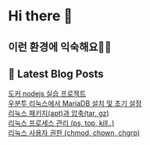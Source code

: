 # Hi there 👋

## 이런 환경에 익숙해요✍🏼

## 📕 Latest Blog Posts

<a href=https://jhyngu.tistory.com/146>도커 nodejs 실습 프로젝트</a></br><a href=https://jhyngu.tistory.com/139>우분투 리눅스에서 MariaDB 설치 및 초기 설정</a></br><a href=https://jhyngu.tistory.com/138>리눅스 패키지(apt)과 압축(tar, gz)</a></br><a href=https://jhyngu.tistory.com/137>리눅스 프로세스 관리 (ps, top, kill..)</a></br><a href=https://jhyngu.tistory.com/136>리눅스 사용자 권한 (chmod, chown, chgrp)</a></br>